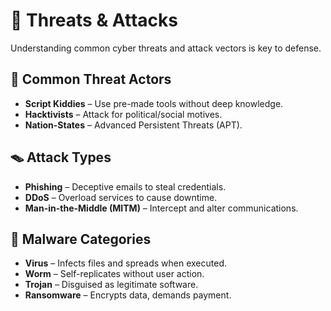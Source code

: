 # 🚨 Threats & Attacks

Understanding common cyber threats and attack vectors is key to defense.

## 🧠 Common Threat Actors
- **Script Kiddies** – Use pre-made tools without deep knowledge.
- **Hacktivists** – Attack for political/social motives.
- **Nation-States** – Advanced Persistent Threats (APT).

## 🪤 Attack Types
- **Phishing** – Deceptive emails to steal credentials.
- **DDoS** – Overload services to cause downtime.
- **Man-in-the-Middle (MITM)** – Intercept and alter communications.

## 🐛 Malware Categories
- **Virus** – Infects files and spreads when executed.
- **Worm** – Self-replicates without user action.
- **Trojan** – Disguised as legitimate software.
- **Ransomware** – Encrypts data, demands payment.
